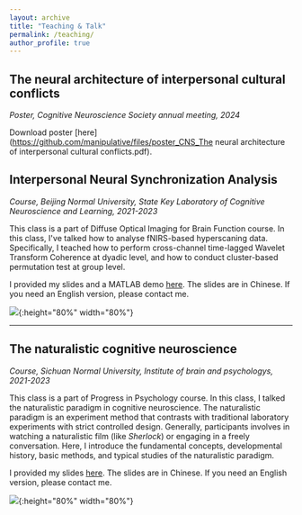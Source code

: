 ```yaml
---
layout: archive
title: "Teaching & Talk"
permalink: /teaching/
author_profile: true
---
```


## The neural architecture of interpersonal cultural conflicts

*Poster, Cognitive Neuroscience Society annual meeting, 2024*

Download poster [here](https://github.com/manipulative/files/poster_CNS_The neural architecture of interpersonal cultural conflicts.pdf).


## Interpersonal Neural Synchronization Analysis

*Course, Beijing Normal University, State Key Laboratory of Cognitive Neuroscience and Learning, 2021-2023*

This class is a part of Diffuse Optical Imaging for Brain Function course. In this class, I've talked how to analyse fNIRS-based hyperscaning data. Specifically, I teached how to perform cross-channel time-lagged Wavelet Transform Coherence at dyadic level, and how to conduct cluster-based permutation test at group level.

I provided my slides and a MATLAB demo [here](https://github.com/manipulative/fnirs_hyperscanning_tutorial). The slides are in Chinese. If you need an English version, please contact me.

![](https://manipulative.github.io/academicpages.github.io/images/INS_course.png){:height="80%" width="80%"}

---

## The naturalistic cognitive neuroscience

*Course, Sichuan Normal University, Institute of brain and psychologys, 2021-2023*

This class is a part of Progress in Psychology course. In this class, I talked the naturalistic paradigm in cognitive neuroscience. The naturalistic paradigm is an experiment method that contrasts with traditional laboratory experiments with strict controlled design. Generally, participants involves in watching a naturalistic film (like _Sherlock_) or engaging in a freely conversation. Here, I introduce the fundamental concepts, developmental history, basic methods, and typical studies of the naturalistic paradigm.

I provided my slides [here](https://manipulative/academicpages.github.io/files/naturalistic_cognitive_neuroscience.pdf). The slides are in Chinese. If you need an English version, please contact me.

![](https://manipulative.github.io/academicpages.github.io/images/Course_naturalistic.png){:height="80%" width="80%"}